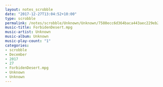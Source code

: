 ```yaml
---
layout: notes_scrobble
date: "2017-12-27T13:04:52+10:00"
type: scrobble
permalink: /notes/scrobble/Unknown/Unknown/7580ecc6d364baca443aec229eb2898e388d9e72.html
music-title: ForbidenDesert.mpg
music-artist: Unknown
music-album: Unknown
music-play-count: "1"
categories:
- scrobble
- December
- 2017
- 27
- ForbidenDesert.mpg
- Unknown
- Unknown
---
```

